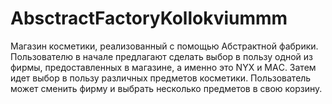 # AbsctractFactoryKollokviummm
Магазин косметики, реализованный с помощью Абстрактной фабрики. Пользователю в начале предлагают сделать выбор в пользу одной из фирмы, предоставленных в магазине, а именно это NYX и MAС. Затем идет выбор в пользу различных предметов косметики. Пользователь может сменить фирму и выбрать несколько предметов в свою корзину.
